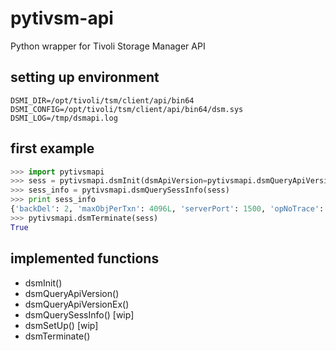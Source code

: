 # pytivsm-api
Python wrapper for Tivoli Storage Manager API

## setting up environment
```
DSMI_DIR=/opt/tivoli/tsm/client/api/bin64
DSMI_CONFIG=/opt/tivoli/tsm/client/api/bin64/dsm.sys
DSMI_LOG=/tmp/dsmapi.log
```

## first example
```python
>>> import pytivsmapi
>>> sess = pytivsmapi.dsmInit(dsmApiVersion=pytivsmapi.dsmQueryApiVersion())
>>> sess_info = pytivsmapi.dsmQuerySessInfo(sess)
>>> print sess_info
{'backDel': 2, 'maxObjPerTxn': 4096L, 'serverPort': 1500, 'opNoTrace': 0, 'replServerName': '', 'hldelim': '/', 'policySetName': 'STANDARD', 'owner': 'marco', 'replServerHost': '', 'id': 'CLIENT.DEEPTHOUGHT', 'adsmServerName': '', 'compression': 3, 'archDel': 1, 'stVersion': 0, 'serverType': 'Linux/x86_64', 'gpArchRetn': 2718571464, 'serverVer': 7, 'homeServerName': '', 'confFile': '', 'dfltMCName': 'STANDARD', 'accessNode': '', 'nodeType': 'Linux x86-64', 'maxBytesPerTxn_64': 0L, 'serverHost': 'tsmserver.domain.comt', 'replServerPort': 0, 'maxBytesPerTxn': 26214400L, 'gpBackRetn': 30, 'fsdelim': '/', 'domainName': 'TEST', 'archiveRetentionProtection': False, 'lanFreeEnabled': False, 'serverRel': 1, 'serverSubLev': 300, 'serverLev': 1}
>>> pytivsmapi.dsmTerminate(sess)
True

```

## implemented functions
- dsmInit()
- dsmQueryApiVersion()
- dsmQueryApiVersionEx()
- dsmQuerySessInfo() [wip]
- dsmSetUp() [wip]
- dsmTerminate()
